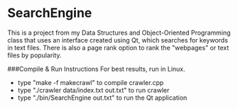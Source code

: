 SearchEngine
===========

This is a project from my Data Structures and Object-Oriented Programming class that uses an interface created using Qt, which searches for keywords in text files. There is also a page rank option to rank the "webpages" or text files by popularity.

###Compile & Run Instructions
For best results, run in Linux. 
  + type "make -f makecrawl" to compile crawler.cpp
  + type "./crawler data/index.txt out.txt" to run crawler
  + type "./bin/SearchEngine out.txt" to run the Qt application
